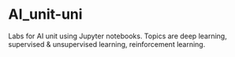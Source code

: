 # AI_unit-uni
Labs for AI unit using Jupyter notebooks. Topics are deep learning, supervised &amp; unsupervised learning, reinforcement learning.
